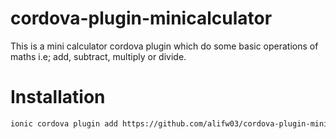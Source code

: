 # cordova-plugin-minicalculator
This is a mini calculator cordova plugin which do some basic operations of maths i.e; add, subtract, multiply or divide.

# Installation

```bash
ionic cordova plugin add https://github.com/alifw03/cordova-plugin-minicalculator.git
```
